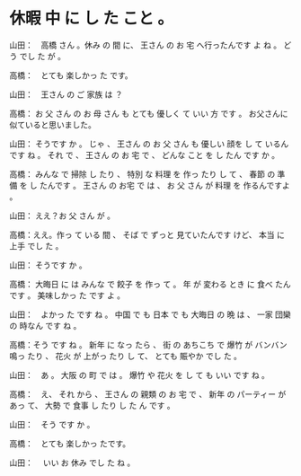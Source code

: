 # 休暇 中 に し た こと 。

山田：　高橋 さん 。休み の 間 に、
王さん の お 宅 へ行ったんです よ ね 。
 どう でし た が 。

高橋：　とても 楽しかっ た です。

山田：　王さん の ご 家族 は ？

高橋： お 父 さん の お 母 さん も とても 優しく て いい 方 です 。
お父さんに似ていると思いました。

山田： そうです か 。
 じゃ 、 王さん の  お 父 さん も
 優しい 顔を し て いるん です ね 。
 それ で 、 王さん の お 宅 で 、 どんな こと を し たん です か 。

高橋： みんな で 掃除 し たり 、 特別 な 料理 を 作っ たり し て 、 春節 の 準備 を し たんです 。
  王さん の お宅 で は 、 お 父 さん が 料理 を 作るんですよ 。

山田： ええ？お 父 さん が 。

高橋：ええ。作っ て いる 間 、 そば で ずっと 見ていたんです けど、
 本当 に 上手 でし た 。

山田： そうです か 。

高橋： 大晦日 に は みんな で 餃子 を 作っ て 。
 年 が 変わる とき に 食べ たんです 。
美味しかっ た です よ 。

山田：　よかっ た です ね 。
中国 で も 日本 で も
大晦日 の 晩 は 、 一家 団欒 の 時なん です ね 。

高橋：そう です ね 。
 新年 に なっ たら 、 街 の あちこち で 爆竹 が バンバン 鳴っ たり 、 花火 が 上がっ たり し て、
 とても 賑やか でし た 。

山田：　あ 。
 大阪 の 町 で は 。
 爆竹 や 花火 を し て も いい です ね 。


高橋：　え、
それ から 、 王さん の 親類 の お 宅 で 、 新年 の パーティー が あっ て、
 大勢 で 食事 し たり し た ん です 。

山田：　そう です か 。

高橋：　とても 楽しかっ たです。

山田：　 いい お 休み でし た ね 。
